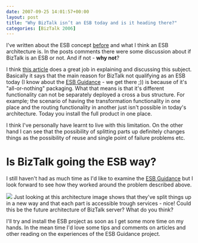 ```yaml
---
date: 2007-09-25 14:01:57+00:00
layout: post
title: "Why BizTalk isn’t an ESB today and is it heading there?"
categories: [BizTalk 2006]
---
```


I've written about the ESB concept [before](http://www.webhostingsearch.com/blogs/richard/index.php) and what I think an ESB architecture is. In the posts comments there were some discussion about if BizTalk is an ESB or not. And if not - **why not**? 

I think [this article](http://dotnet.sys-con.com/read/121831.htm) does a great job in explaining and discussing this subject. Basically it says that the main reason for BizTalk not qualifying as an ESB today (I know about the [ESB Guidance](http://www.codeplex.com/esb) - we get there ;)) is because of it's "all-or-nothing" packaging. What that means is that it's different functionality can not be separately deployed a cross a bus structure. For example; the scenario of having the transformation functionality in one place and the routing functionality in another just isn't possible in today's architecture. Today you install the full product in one place. 

I think I've personally have learnt to live with this limitation. On the other hand I can see that the possibility of splitting parts up definitely changes things as the possibility of reuse and single point of failure problems etc.

# Is BizTalk going the ESB way?

I still haven't had as much time as I'd like to examine the [ESB Guidance](http://www.codeplex.com/esb) but I look forward to see how they worked around the problem described above.

[![](/assets/2007/09/windowslivewriterisbiztalkanesb-e886microsoftesbtechnicaloverview-thumb31.jpg)](/assets/2007/09/windowslivewriterisbiztalkanesb-e886microsoftesbtechnicaloverview51.jpg) Just looking at this architecture image shows that they've split things up in a new way and that each part is accessible trough services - nice! Could this be the future architecture of BizTalk server? What do you think?

I'll try and install the ESB project as soon as I get some more time on my hands. In the mean time I'd love some tips and comments on articles and other reading on the experiences of the ESB Guidance project.
